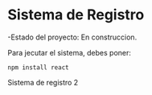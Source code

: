 <h1> Sistema de Registro</h1>

-Estado del proyecto: En construccion. 

Para jecutar el sistema, debes poner:

```npm install react ```

Sistema de registro 2
